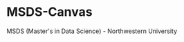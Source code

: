 # MSDS-Canvas
MSDS (Master's in Data Science) - Northwestern University
<meta name="google-site-verification" content="iDj6Tma0xQbVpfe08Uu3wVwFiB57eHL57rzyeZQeH2g" />
